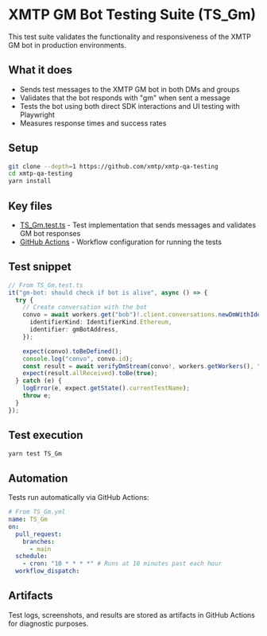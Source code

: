 # XMTP GM Bot Testing Suite (TS_Gm)

This test suite validates the functionality and responsiveness of the XMTP GM bot in production environments.

## What it does

- Sends test messages to the XMTP GM bot in both DMs and groups
- Validates that the bot responds with "gm" when sent a message
- Tests the bot using both direct SDK interactions and UI testing with Playwright
- Measures response times and success rates

## Setup

```bash
git clone --depth=1 https://github.com/xmtp/xmtp-qa-testing
cd xmtp-qa-testing
yarn install
```

## Key files

- [TS_Gm.test.ts](./TS_Gm.test.ts) - Test implementation that sends messages and validates GM bot responses
- [GitHub Actions](https://github.com/xmtp/xmtp-qa-testing/actions/workflows/TS_Gm.yml) - Workflow configuration for running the tests

## Test snippet

```typescript
// From TS_Gm.test.ts
it("gm-bot: should check if bot is alive", async () => {
  try {
    // Create conversation with the bot
    convo = await workers.get("bob")!.client.conversations.newDmWithIdentifier({
      identifierKind: IdentifierKind.Ethereum,
      identifier: gmBotAddress,
    });

    expect(convo).toBeDefined();
    console.log("convo", convo.id);
    const result = await verifyDmStream(convo!, workers.getWorkers(), "hi");
    expect(result.allReceived).toBe(true);
  } catch (e) {
    logError(e, expect.getState().currentTestName);
    throw e;
  }
});
```

## Test execution

```bash
yarn test TS_Gm
```

## Automation

Tests run automatically via GitHub Actions:

```yaml
# From TS_Gm.yml
name: TS_Gm
on:
  pull_request:
    branches:
      - main
  schedule:
    - cron: "10 * * * *" # Runs at 10 minutes past each hour
  workflow_dispatch:
```

## Artifacts

Test logs, screenshots, and results are stored as artifacts in GitHub Actions for diagnostic purposes.
